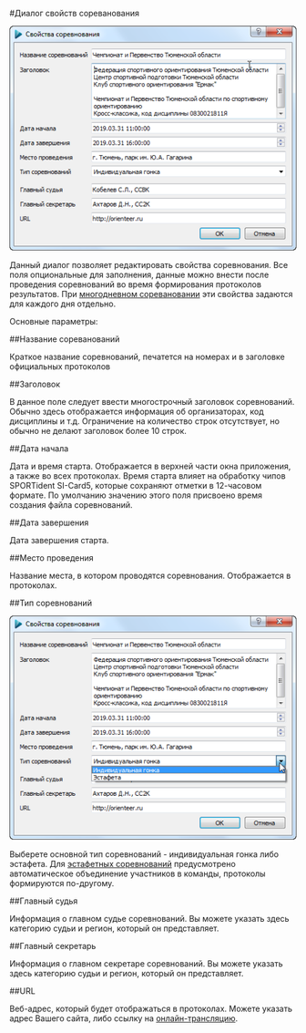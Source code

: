 #Диалог свойств сореванования

![Screenshot](../../img/dialog_event_properties.png)

Данный диалог позволяет редактировать свойства соревнования.
Все поля опциональные для заполнения, данные можно внести после проведения соревнований во время формирования протоколов результатов.
При [многодневном соревановании](TODO) эти свойства задаются для каждого дня отдельно.

Основные параметры:

##Название сореванований

Краткое название соревнований, печатется на номерах и в заголовке официальных протоколов

##Заголовок

В данное поле следует ввести многострочный заголовок соревнований. Обычно здесь отображается информация об организаторах, код дисциплины и т.д.
Ограничение на количество строк отсутствует, но обычно не делают заголовок более 10 строк.

##Дата начала

Дата и время старта. Отображается в верхней части окна приложения, а также во всех протоколах.
Время старта влияет на обработку чипов SPORTident SI-Card5, которые сохраняют отметки в 12-часовом формате.
По умолчанию значению этого поля присвоено время создания файла соревнований. 

##Дата завершения

Дата завершения старта. 

##Место проведения

Название места, в котором проводятся соревнования. Отображается в протоколах. 

##Тип соревнований

![Screenshot](../../img/dialog_event_properties_types.png)

Выберете основной тип соревнований - индивидуальная гонка либо эстафета. 
Для [эстафетных соревнований](TODO) предусмотрено автоматическое объединение участников в команды, протоколы формируются по-другому.

##Главный судья

Информация о главном судье соревнований. Вы можете указать здесь категорию судьи и регион, который он представляет.

##Главный секретарь

Информация о главном секретаре соревнований. Вы можете указать здесь категорию судьи и регион, который он представляет.

##URL

Веб-адрес, который будет отображаться в протоколах. Можете указать адрес Вашего сайта, либо ссылку на [онлайн-трансляцию](TODO).
